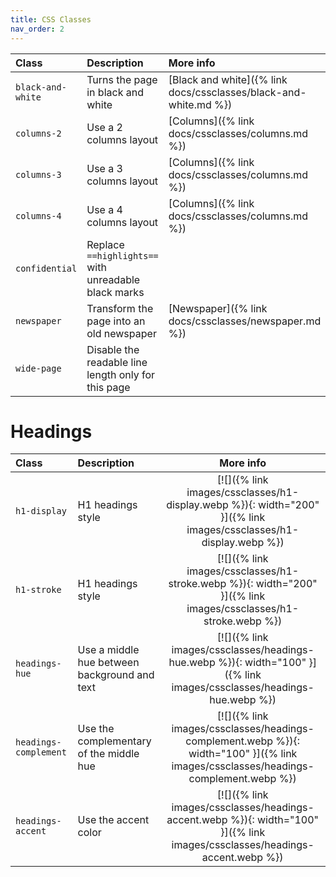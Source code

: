 ```yaml
---
title: CSS Classes
nav_order: 2
---
```


| Class             | Description                                          | More info                                                        |
|:------------------|:-----------------------------------------------------|:-----------------------------------------------------------------|
| `black-and-white` | Turns the page in black and white                    | [Black and white]({% link docs/cssclasses/black-and-white.md %}) |
| `columns-2`       | Use a 2 columns layout                               | [Columns]({% link docs/cssclasses/columns.md %})                 |
| `columns-3`       | Use a 3 columns layout                               | [Columns]({% link docs/cssclasses/columns.md %})                 |
| `columns-4`       | Use a 4 columns layout                               | [Columns]({% link docs/cssclasses/columns.md %})                 |
| `confidential`    | Replace `==highlights==` with unreadable black marks |                                                                  |
| `newspaper`       | Transform the page into an old newspaper             | [Newspaper]({% link docs/cssclasses/newspaper.md %})             |
| `wide-page`       | Disable the readable line length only for this page  |                                                                  |

# Headings

| Class                 | Description                                  | More info                                                                  |
|:----------------------|:---------------------------------------------|:--------------------------------------------------------------------------:|
| `h1-display`          | H1 headings style                            | [![]({% link images/cssclasses/h1-display.webp %}){: width="200" }]({% link images/cssclasses/h1-display.webp %})         |
| `h1-stroke`           | H1 headings style                            | [![]({% link images/cssclasses/h1-stroke.webp %}){: width="200" }]({% link images/cssclasses/h1-stroke.webp %}) |
| `headings-hue`        | Use a middle hue between background and text | [![]({% link images/cssclasses/headings-hue.webp %}){: width="100" }]({% link images/cssclasses/headings-hue.webp %}) |
| `headings-complement` | Use the complementary of the middle hue      | [![]({% link images/cssclasses/headings-complement.webp %}){: width="100" }]({% link images/cssclasses/headings-complement.webp %}) |
| `headings-accent`     | Use the accent color                         | [![]({% link images/cssclasses/headings-accent.webp %}){: width="100" }]({% link images/cssclasses/headings-accent.webp %}) |